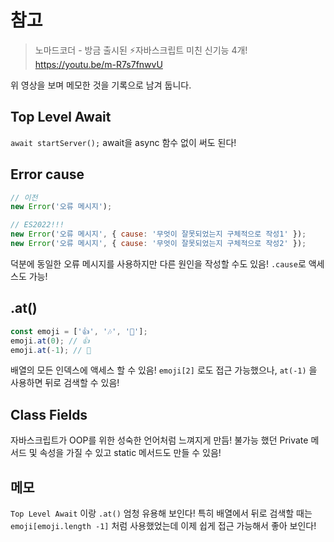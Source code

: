 # 참고

> 노마드코더 - 방금 출시된 ⚡️자바스크립트 미친 신기능 4개!
> https://youtu.be/m-R7s7fnwvU

위 영상을 보며 메모한 것을 기록으로 남겨 둡니다.

## Top Level Await

`await startServer();`
await을 async 함수 없이 써도 된다!

## Error cause

```js
// 이전
new Error('오류 메시지');

// ES2022!!!
new Error('오류 메시지', { cause: '무엇이 잘못되었는지 구체적으로 작성1' });
new Error('오류 메시지', { cause: '무엇이 잘못되었는지 구체적으로 작성2' });
```

덕분에 동일한 오류 메시지를 사용하지만 다른 원인을 작성할 수도 있음!
`.cause`로 액세스도 가능!

## .at()

```js
const emoji = ['👍', '🎶', '🐙'];
emoji.at(0); // 👍
emoji.at(-1); // 🐙
```

배열의 모든 인덱스에 액세스 할 수 있음! `emoji[2]` 로도 접근 가능했으나, `at(-1)` 을 사용하면 뒤로 검색할 수 있음!

## Class Fields

자바스크립트가 OOP를 위한 성숙한 언어처럼 느껴지게 만듬! 불가능 했던 Private 메서드 및 속성을 가질 수 있고 static 메서드도 만들 수 있음!

## 메모

`Top Level Await` 이랑 `.at()` 엄청 유용해 보인다!
특히 배열에서 뒤로 검색할 때는 `emoji[emoji.length -1]` 처럼 사용했었는데 이제 쉽게 접근 가능해서 좋아 보인다!
